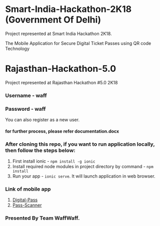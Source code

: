 # Smart-India-Hackathon-2K18 (Government Of Delhi)
Project represented at Smart India Hackathon 2K18.

The Mobile Application for Secure Digital Ticket Passes using QR code Technology
# Rajasthan-Hackathon-5.0
Project represented at Rajasthan Hackathon #5.0 2K18

### Username - waff
### Password - waff

You can also register as a new user.

#### for further process, please refer documentation.docx

### After cloning this repo, if you want to run application locally, then follow the steps below:
1. First install ionic - `npm install -g ionic`
2. Install required node modules in project directory by command - `npm install` 
3. Run your app - `ionic serve`. It will launch application in web browser. 

### Link of mobile app
1. [Digital-Pass](https://drive.google.com/drive/folders/1wkyEGbc53Mw5lfnl9WlZB9h3CMu4vw8_)
2. [Pass-Scanner](https://drive.google.com/drive/folders/1wkyEGbc53Mw5lfnl9WlZB9h3CMu4vw8_)

### Presented By Team WaffWaff.
